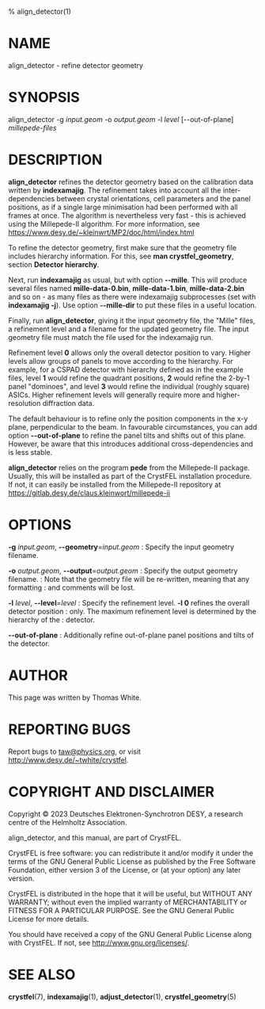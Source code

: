 % align_detector(1)

NAME
====

align_detector - refine detector geometry


SYNOPSIS
========

align_detector -g _input.geom_ -o _output.geom_ -l _level_ [--out-of-plane] _millepede-files_


DESCRIPTION
===========

**align_detector** refines the detector geometry based on the calibration data
written by **indexamajig**.  The refinement takes into account all the
inter-dependencies between crystal orientations, cell parameters and the panel
positions, as if a single large minimisation had been performed with all frames
at once.  The algorithm is nevertheless very fast - this is achieved using the
Millepede-II algorithm.  For more information, see
https://www.desy.de/~kleinwrt/MP2/doc/html/index.html

To refine the detector geometry, first make sure that the geometry file
includes hierarchy information.  For this, see **man crystfel_geometry**,
section **Detector hierarchy**.

Next, run **indexamajig** as usual, but with option **--mille**.  This will
produce several files named **mille-data-0.bin**, **mille-data-1.bin**,
**mille-data-2.bin** and so on - as many files as there were indexamajig
subprocesses (set with **indexamajig -j**).  Use option **--mille-dir** to
put these files in a useful location.

Finally, run **align_detector**, giving it the input geometry file, the "Mille"
files, a refinement level and a filename for the updated geometry file.  The
input geometry file must match the file used for the indexamajig run.

Refinement level **0** allows only the overall detector position to vary.
Higher levels allow groups of panels to move according to the hierarchy.  For
example, for a CSPAD detector with hierarchy defined as in the example files,
level **1** would refine the quadrant positions, **2** would refine the 2-by-1
panel "dominoes", and level **3** would refine the individual (roughly square)
ASICs.  Higher refinement levels will generally require more and
higher-resolution diffraction data.

The default behaviour is to refine only the position components in the x-y
plane, perpendicular to the beam.  In favourable circumstances, you can add
option **--out-of-plane** to refine the panel tilts and shifts out of this
plane.  However, be aware that this introduces additional cross-dependencies
and is less stable.

**align_detector** relies on the program **pede** from the Millepede-II
package.  Usually, this will be installed as part of the CrystFEL installation
procedure.  If not, it can easily be installed from the Millepede-II repository
at https://gitlab.desy.de/claus.kleinwort/millepede-ii


OPTIONS
=======

**-g** _input.geom_, **--geometry**=_input.geom_
: Specify the input geometry filename.

**-o** _output.geom_, **--output**=_output.geom_
: Specify the output geometry filename.
: Note that the geometry file will be re-written, meaning that any formatting
: and comments will be lost.

**-l** _level_, **--level**=_level_
: Specify the refinement level.  **-l 0** refines the overall detector position
: only.  The maximum refinement level is determined by the hierarchy of the
: detector.

**--out-of-plane**
: Additionally refine out-of-plane panel positions and tilts of the detector.


AUTHOR
======

This page was written by Thomas White.


REPORTING BUGS
==============

Report bugs to <taw@physics.org>, or visit <http://www.desy.de/~twhite/crystfel>.


COPYRIGHT AND DISCLAIMER
========================

Copyright © 2023 Deutsches Elektronen-Synchrotron DESY, a research centre of
the Helmholtz Association.

align_detector, and this manual, are part of CrystFEL.

CrystFEL is free software: you can redistribute it and/or modify it under the
terms of the GNU General Public License as published by the Free Software
Foundation, either version 3 of the License, or (at your option) any later
version.

CrystFEL is distributed in the hope that it will be useful, but WITHOUT ANY
WARRANTY; without even the implied warranty of MERCHANTABILITY or FITNESS FOR A
PARTICULAR PURPOSE.  See the GNU General Public License for more details.

You should have received a copy of the GNU General Public License along with
CrystFEL.  If not, see <http://www.gnu.org/licenses/>.


SEE ALSO
========

**crystfel**(7), **indexamajig**(1), **adjust_detector**(1),
**crystfel_geometry**(5)
